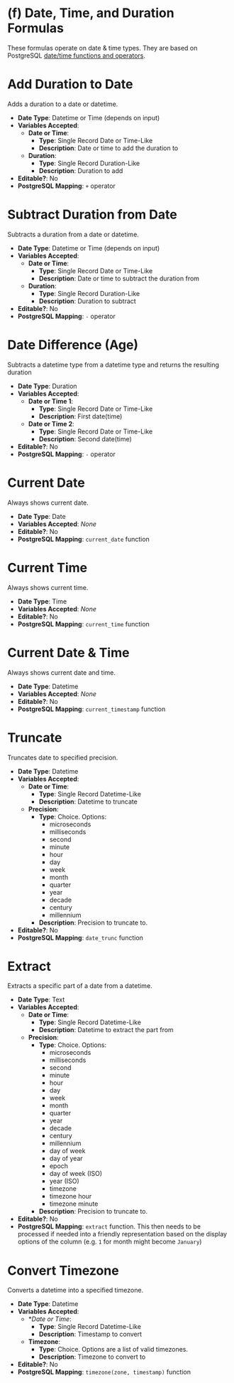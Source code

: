 # (f) Date, Time, and Duration Formulas

These formulas operate on date & time types. They are based on PostgreSQL [date/time functions and operators](https://www.postgresql.org/docs/9.1/functions-datetime.html).

# Add Duration to Date
Adds a duration to a date or datetime.

- **Date Type**: Datetime or Time (depends on input) 
- **Variables Accepted**:
    - **Date or Time**:
        - **Type**: Single Record Date or Time-Like
        - **Description**: Date or time to add the duration to
    - **Duration**:
        - **Type**: Single Record Duration-Like
        - **Description**: Duration to add
- **Editable?**: No
- **PostgreSQL Mapping**: `+` operator 

# Subtract Duration from Date
Subtracts a duration from a date or datetime.

- **Date Type**: Datetime or Time (depends on input)
- **Variables Accepted**:
    - **Date or Time**:
        - **Type**: Single Record Date or Time-Like
        - **Description**: Date or time to subtract the duration from
    - **Duration**:
        - **Type**: Single Record Duration-Like
        - **Description**: Duration to subtract
- **Editable?**: No
- **PostgreSQL Mapping**: `-` operator 

# Date Difference (Age)
Subtracts a datetime type from a datetime type and returns the resulting duration

- **Date Type**: Duration 
- **Variables Accepted**:
    - **Date or Time 1**:
        - **Type**: Single Record Date or Time-Like
        - **Description**: First date(time)
    - **Date or Time 2**:
        - **Type**: Single Record Date or Time-Like
        - **Description**: Second date(time)
- **Editable?**: No
- **PostgreSQL Mapping**: `-` operator 

# Current Date
Always shows current date.

- **Date Type**: Date 
- **Variables Accepted**: *None*
- **Editable?**: No
- **PostgreSQL Mapping**: `current_date` function

# Current Time
Always shows current time.

- **Date Type**: Time 
- **Variables Accepted**: *None*
- **Editable?**: No
- **PostgreSQL Mapping**: `current_time` function

# Current Date & Time
Always shows current date and time.

- **Date Type**: Datetime 
- **Variables Accepted**: *None*
- **Editable?**: No
- **PostgreSQL Mapping**: `current_timestamp` function

# Truncate
Truncates date to specified precision.

- **Date Type**: Datetime 
- **Variables Accepted**:
    - **Date or Time**:
        - **Type**: Single Record Datetime-Like
        - **Description**: Datetime to truncate
    - **Precision**:
        - **Type**: Choice. Options:
            - microseconds
            - milliseconds
            - second
            - minute
            - hour
            - day
            - week
            - month
            - quarter
            - year
            - decade
            - century
            - millennium
        - **Description**: Precision to truncate to.
- **Editable?**: No
- **PostgreSQL Mapping**: `date_trunc` function 

# Extract
Extracts a specific part of a date from a datetime.

- **Date Type**: Text 
- **Variables Accepted**:
    - **Date or Time**:
        - **Type**: Single Record Datetime-Like
        - **Description**: Datetime to extract the part from
    - **Precision**:
        - **Type**: Choice. Options:
            - microseconds
            - milliseconds
            - second
            - minute
            - hour
            - day
            - week
            - month
            - quarter
            - year
            - decade
            - century
            - millennium
            - day of week
            - day of year
            - epoch
            - day of week (ISO)
            - year (ISO)
            - timezone
            - timezone hour
            - timezone minute
        - **Description**: Precision to truncate to.
- **Editable?**: No
- **PostgreSQL Mapping**: `extract` function. This then needs to be processed if needed into a friendly representation based on the display options of the column (e.g. `1` for month might become `January`)

# Convert Timezone
Converts a datetime into a specified timezone.

- **Date Type**: Datetime 
- **Variables Accepted**:
    - **Date or Time*:
        - **Type**: Single Record Datetime-Like
        - **Description**: Timestamp to convert
    - **Timezone**:
        - **Type**: Choice. Options are a list of valid timezones.
        - **Description**: Timezone to convert to
- **Editable?**: No
- **PostgreSQL Mapping**: `timezone(zone, timestamp)` function 
